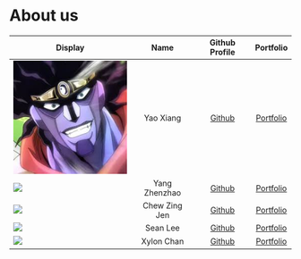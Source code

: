 # About us

| Display                                             |     Name      |             Github Profile              |           Portfolio            |
| --------------------------------------------------- | :-----------: | :-------------------------------------: | :----------------------------: |
| ![](images/jojo.png)                                |   Yao Xiang   | [Github](https://github.com/yxiang-828) | [Portfolio](team/yaoxiang.md)  |
| ![](https://via.placeholder.com/100.png?text=Photo) | Yang Zhenzhao |  [Github](https://github.com/zhenzha0)  | [Portfolio](team/zhenzha0.md)  |
| ![](https://via.placeholder.com/100.png?text=Photo) | Chew Zing Jen |  [Github](https://github.com/zeeeing)   |  [Portfolio](team/zeeeing.md)  |
| ![](https://via.placeholder.com/100.png?text=Photo) |   Sean Lee    |  [Github](https://github.com/sean6369)  |  [Portfolio](team/sean6369.md)  |
| ![](https://via.placeholder.com/100.png?text=Photo) |  Xylon Chan   |   [Github](https://github.com/xylonc)   | [Portfolio](team/xylonc.md) |
